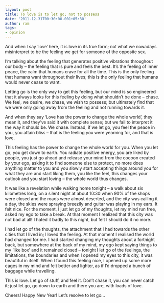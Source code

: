 ```yaml
---
layout: post
title: To love is to let go; not to possess
date: '2011-12-31T00:30:00.001+05:30'
author: ram
tags:
- opinion
---
```


And when I say ‘love’ here, it is love in its true form; not what we nowadays misinterpret to be the feeling we get for someone of the opposite sex.

I’m talking about the feeling that generates positive vibrations throughout our body – the feeling that is pure and feels the best. It’s the feeling of inner peace, the calm that humans crave for all the time. This is the only feeling that humans want throughout their lives; this is the only feeling that humans would never cease to want.

Letting go is the only way to get this feeling, but our mind is so engineered that it always looks for this feeling by doing what shouldn’t be done – chase. We feel, we desire, we chase, we wish to possess; but ultimately find that we were only going away from the feeling and not running towards it.

And when they say ‘Love has the power to change the whole world’, they mean it, and they’ve said it with complete sense; but we fail to interpret it the way it should be. We chase. Instead, if we let go, you feel the peace in you, you attain bliss – that is the feeling you were yearning for, and that is love.

This feeling has the power to change the whole world for you. When you let go, you get down to earth. You radiate positive energy, you are liked by people, you just go ahead and release your mind from the cocoon created by your ego, asking it to find someone else to protect, no more does anything matter to you and you slowly start accepting things around you for what they are and start liking them, you like the feel, this changes your outlook and you start loving – the whole world thus changes.

It was like a revelation while walking home tonight – a walk about six kilometres long, on a silent night at about 10:30 when 90% of the shops were closed and the roads were almost deserted, and the city was calling it a day, the skies were spraying breezily and guitar was playing in my ears. It felt nice. For the moment, I just let go of my thoughts, let my mind run free, asked my ego to take a break. At that moment I realized that this city was not bad at all! I hated it badly to this night, but felt I should do it no more.

I had let go of the thoughts, the attachment that I had towards the other cities that I lived in; I loved the feeling. At that moment I realised the world had changed for me. I had started changing my thoughts about a fortnight back, but somewhere at the back of my mind, my ego kept saying things to my ‘like box’ and it remained closed – tonight I let go of the feelings, the limitations, the boundaries and when I opened my eyes to this city, it was beautiful in itself. When I found this feeling nice, I opened up some more cages in my mind and felt better and lighter, as if I’d dropped a bunch of baggage while travelling.

This is love. Let go of stuff, and feel it. Don’t chase it, you can never catch it; just let go, go down to earth and there you are, with loads of love.

Cheers! Happy New Year! Let’s resolve to let go…
